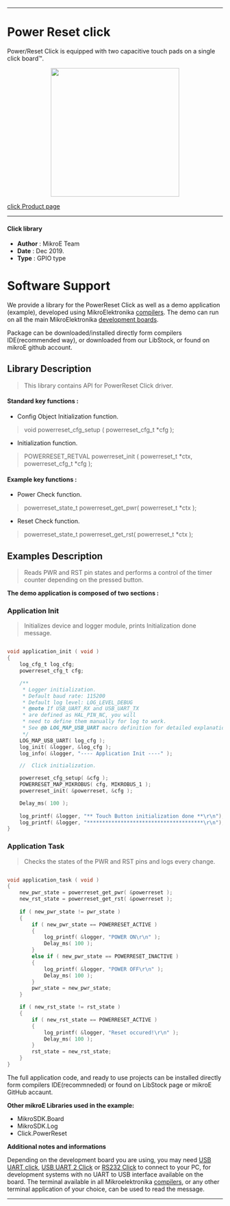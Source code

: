 
---
# Power Reset click

Power/Reset Click is equipped with two capacitive touch pads on a single click board™.

<p align="center">
  <img src="https://download.mikroe.com/images/click_for_ide/powerreset_click.png" height=300px>
</p>

[click Product page](https://www.mikroe.com/power-reset-click)

---


#### Click library 

- **Author**        : MikroE Team
- **Date**          : Dec 2019.
- **Type**          : GPIO type


# Software Support

We provide a library for the PowerReset Click 
as well as a demo application (example), developed using MikroElektronika 
[compilers](https://shop.mikroe.com/compilers). 
The demo can run on all the main MikroElektronika [development boards](https://shop.mikroe.com/development-boards).

Package can be downloaded/installed directly form compilers IDE(recommended way), or downloaded from our LibStock, or found on mikroE github account. 

## Library Description

> This library contains API for PowerReset Click driver.

#### Standard key functions :

- Config Object Initialization function.
> void powerreset_cfg_setup ( powerreset_cfg_t *cfg ); 
 
- Initialization function.
> POWERRESET_RETVAL powerreset_init ( powerreset_t *ctx, powerreset_cfg_t *cfg );

#### Example key functions :

- Power Check function.
> powerreset_state_t powerreset_get_pwr( powerreset_t *ctx );
 
- Reset Check function.
> powerreset_state_t powerreset_get_rst( powerreset_t *ctx );

## Examples Description

> Reads PWR and RST pin states and performs a control of the timer counter depending on the pressed button.

**The demo application is composed of two sections :**

### Application Init 

> Initializes device and logger module, prints Initialization done message.

```c

void application_init ( void )
{
    log_cfg_t log_cfg;
    powerreset_cfg_t cfg;

    /** 
     * Logger initialization.
     * Default baud rate: 115200
     * Default log level: LOG_LEVEL_DEBUG
     * @note If USB_UART_RX and USB_UART_TX 
     * are defined as HAL_PIN_NC, you will 
     * need to define them manually for log to work. 
     * See @b LOG_MAP_USB_UART macro definition for detailed explanation.
     */
    LOG_MAP_USB_UART( log_cfg );
    log_init( &logger, &log_cfg );
    log_info( &logger, "---- Application Init ----" );

    //  Click initialization.

    powerreset_cfg_setup( &cfg );
    POWERRESET_MAP_MIKROBUS( cfg, MIKROBUS_1 );
    powerreset_init( &powerreset, &cfg );

    Delay_ms( 100 );
    
    log_printf( &logger, "** Touch Button initialization done **\r\n");
    log_printf( &logger, "**************************************\r\n");
}

```

### Application Task

> Checks the states of the PWR and RST pins and logs every change.

```c

void application_task ( void )
{
    new_pwr_state = powerreset_get_pwr( &powerreset );
    new_rst_state = powerreset_get_rst( &powerreset );
    
    if ( new_pwr_state != pwr_state )
    {
        if ( new_pwr_state == POWERRESET_ACTIVE )
        {
            log_printf( &logger, "POWER ON\r\n" );
            Delay_ms( 100 );
        }
        else if ( new_pwr_state == POWERRESET_INACTIVE )
        {
            log_printf( &logger, "POWER OFF\r\n" );
            Delay_ms( 100 );
        }
        pwr_state = new_pwr_state;
    }

    if ( new_rst_state != rst_state )
    {
        if ( new_rst_state == POWERRESET_ACTIVE )
        {
            log_printf( &logger, "Reset occured!\r\n" );
            Delay_ms( 100 );
        }
        rst_state = new_rst_state;
    }
}

```

The full application code, and ready to use projects can be  installed directly form compilers IDE(recommneded) or found on LibStock page or mikroE GitHub accaunt.

**Other mikroE Libraries used in the example:** 

- MikroSDK.Board
- MikroSDK.Log
- Click.PowerReset

**Additional notes and informations**

Depending on the development board you are using, you may need 
[USB UART click](https://shop.mikroe.com/usb-uart-click), 
[USB UART 2 Click](https://shop.mikroe.com/usb-uart-2-click) or 
[RS232 Click](https://shop.mikroe.com/rs232-click) to connect to your PC, for 
development systems with no UART to USB interface available on the board. The 
terminal available in all Mikroelektronika 
[compilers](https://shop.mikroe.com/compilers), or any other terminal application 
of your choice, can be used to read the message.



---
